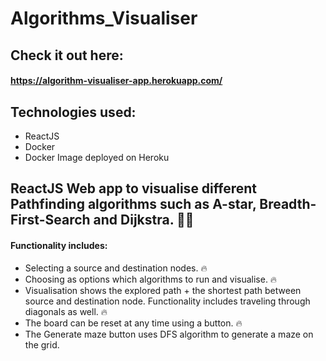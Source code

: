 # Algorithms_Visualiser

## Check it out here:
 #### https://algorithm-visualiser-app.herokuapp.com/
 
## Technologies used:
  * ReactJS
  * Docker 
  * Docker Image deployed on Heroku
 
 
## ReactJS Web app to visualise different Pathfinding algorithms such as A-star, Breadth-First-Search and Dijkstra. 👨‍💻 
#### Functionality includes:
  * Selecting a source and destination nodes. 🔥
  * Choosing as options which algorithms to run and visualise. 🔥
  * Visualisation shows the explored path + the shortest path between source and destination node. Functionality includes traveling through diagonals as well. 🔥
  * The board can be reset at any time using a button. 🔥
  * The Generate maze button uses DFS algorithm to generate a maze on the grid.
  
  

